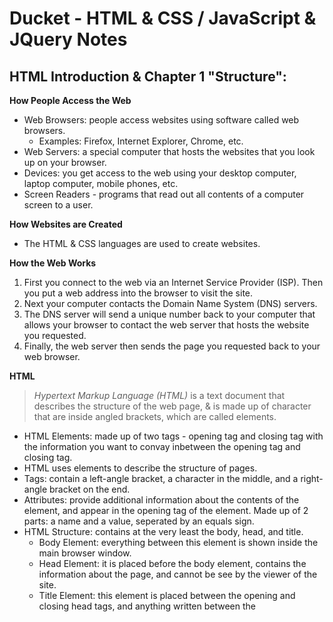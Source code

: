 # Ducket - HTML & CSS / JavaScript & JQuery Notes

## HTML Introduction & Chapter 1 "Structure":

**How People Access the Web**
- Web Browsers: people access websites using software called web browsers.
   * Examples: Firefox, Internet Explorer, Chrome, etc.
- Web Servers: a special computer that hosts the websites that you look up on your browser.
- Devices: you get access to the web using your desktop computer, laptop computer, mobile phones, etc.
- Screen Readers - programs that read out all contents of a computer screen to a user.

**How Websites are Created**
- The HTML & CSS languages are used to create websites.

**How the Web Works**
1. First you connect to the web via an Internet Service Provider (ISP). Then you put a web address into the browser to visit the site.
2. Next your computer contacts the Domain Name System (DNS) servers.
3. The DNS server will send a unique number back to your computer that allows your browser to contact the web server that hosts the website you requested.
4. Finally, the web server then sends the page you requested back to your web browser.

**HTML**
> *Hypertext Markup Language (HTML)*
> is a text document that describes the structure of the web page, & is made up of character that are inside angled brackets, which are called elements. 
- HTML Elements: made up of two tags - opening tag and closing tag with the information you want to convay inbetween the opening tag and closing tag. 
- HTML uses elements to describe the structure of pages.
- Tags: contain a left-angle bracket, a character in the middle, and a right-angle bracket on the end.
- Attributes: provide additional information about the contents of the element, and appear in the opening tag of the element. Made up of 2 parts: a name and a value, seperated by an equals sign. 
- HTML Structure: contains at the very least the body, head, and title.
  * Body Element: everything between this element is shown inside the main browser window.
  * Head Element: it is placed before the body element, contains the information about the page, and cannot be see by the viewer of the site.
  * Title Element: this element is placed between the opening and closing head tags, and anything written between the <title> tags will appear in the title or tab bar at the top of the broswer window.

## HTML Chapter 8 "Extra Markup":

**Evolution of HTML**
* There are several different versions of HTML:
  1. HTML 4 released in 1997
  2. XHTML 1.0 released in 2000
  3. HTML5 work in progress

**DOCTYPES**
> *DOCTYPES* tell browsers which version of HTML you are using, and are put at the very top of your HTML structure. 
  * Put an left-angle bracket, right-angle bracket, and put the version of HTML you are using inside of the brackets: !DOCTYPE html

**Comments in HTML**
 - You should always put comments in your code, so that you and other people will know what code you are working on and can come back to it, as well as what that code does and what you are trying to do with it, so it can be debugged later. 
  * For comments put an left-angle bracket, right-angle bracket, and put this inside of the brackets: !-- comment in here --

**ID Attribute**
- Every HTML element can carry the id attribute, and is used to uniquely that element from other elements on the page. Its value should start with a letter or an underscore. Cannot use the same value twice on the same page. 

**Class Attribute**
- Every HTML element can also carry a class attribute. its value should describe the class it belongs to, and the class attribute on any element can be share the same value.

**Grouping Text & Elements in a Block**
- The div element allows you to group a set of elements together in one block level box. 
  * For the div element: put an left-angle bracket, right-angle bracket, and put this inside of the brackets: div

**Grouping Text & Elements Inline**
- The span element acts like an inline equivalent of the div element. 
- It is used to either: contain a section of text where there is no other suitable element to differentiaite it from surrounding text or contains a number of inline elelmenets.
- The span element is also used so that you can control the appearance of the content of these elements using CSS.
  * For the span element put an left-angle bracket, right-angle bracket, and put this inside of the brackets: span

**iFrames**
- It is like a window that has been cut into your page, and is used to imbed things, such as maps into the page. 
   * Created using an left-angle bracket, right-angle bracket, and put this inside of the brackets: iframe
   * Can also put a few attributes inside of the iframe element, such as src, height, width, scrolling, frameborder, and seamless.

**Information about your Pages**
- The meta element lives iside of the head element and contains information about that web page.
   * Created using an left-angle bracket, right-angle bracket, and put this inside of the brackets: meta
   *  Can also put a few attributes inside of the meta element, such as description, keywords, robots, author, pragma, and expires.

**Escape Characters**
- They are characters that are used in and reserved by HTML code. 
   * Example: left-angle and right-angle brackets

**Block Elements** 
- Block elements that will always appear to start on a new line in the browser of the window.
  * For block elements put an left-angle bracket, right-angle bracket, and put this inside of the brackets: h1 
  * Other Examples: h2, p, ul, & li

**Inline Elements** 
- Inline elements that will always appear to continue on the same line as their nieghboring elements.
 * For inline elements put an left-angle bracket, right-angle bracket, and put this inside of the brackets: a
 * Other Examples: b, em, & img

## HTML Chapter 17 "HTML5 Layout" Notes:

**HTML5 Layout Elements**

> New HTML5 elements indicate the purpose of different parts of a web page and help to describe its structure. Also, provides clearer code, and helps the older browsers to understand the new code elements. To make HTML5 elements work in Internet Explorer 8, extra JavaScript is needed.

- The new layout elements include:
  * Header & Footer
  * Navigation
  * Articles
  * Asides
  * Sections
  * Heading Groups
  * Figures
  * Sectioning Elements
  * Linking around block-level elements
  * Helping older browsers understand

## HTML Chapter 18 "Process & Design":
**Process:**
- Questions to ask yourself as you build your website:
  * *Who is the site for?*
  * *Why people visit your website?*
  * *What your visitors are trying to achieve?*
  * *What information your visitors need?*
  * *How often people will visit your site?*

- Site Map: a diagram of the pages that will be used to structure the site.

- Wireframe: a simple sketch of the key information that needs to go on each page of the site.

**Design:**
- Getting message across using design:
  * Content - web pages use the content to communicate
  * Prioritizing - make parts of the page look distinct from surrounding content to draw attention to those parts of the page
  * Organizing - group together related content into blocks/ chunks to make the page look simpler and eaiser to understand

- Visual Hierarchy: the order in which your eyes perceive what they see
  * Create a visual hierarchy by contrasting size, color, style, and using images to get key message across and make things easier to find.

- Grouping & Similarity:
  * Organize visual elements and information into groups by proximity, closer, continuance, white space, color, and borders. Also, use a consistant style and headings to seperate topics.

- Designing Navigation: 
  * Site navigation helps people find where they want to go on the site, what your site is about, and how it is organized.
  * Principles of navigation: be concise, clear, selective, provides content, interactive, and is consistant. 
  * Large sites might have primary, secondary, and teriary navigation

## JavaScript Introduction & Chapter 1 "The ABC of Programmimg":

**JavaScript (JS)**
> *Javascript* : A series of instructions that a computer can follow one by one. Each instruction is known as a statement, which ends with a semicolon. Allows you to make web pages more interactive, and encompasses many of the tradition rules of programming.

**How JS makes web pages more interactive**
- Access content
- Modify content
- Program rules
- React to events

**Script**
> A *Script* is a series of instructions that a computer follows step-by-step to achieve a goal.
- To write a script: state your goal, and then list the tasks needed to complete that goal in order to achieve it. Each task can be broken down intp a sequence of steps. Finally, code each step. 
- Keep in mind that a computer solves tasks in a different way than you do, and it will only do things as you tell it to, so make sure that the code is in the correct order to achieve your goal.

**Computers create models of the world using data**
- Object: each physical thing is represented as an object. Each object can have its own properties, events, and methods, which create a working model of that object.
- Properties: each property has a name and value, which tells you something about each object.
- Events: 
- Methods:
- Putting it all together:
- Web browsers are programs built using objects.
- The document object represents an HTML page.
- How a browser

**HTML, CSS, and Javascript overview:** these 3 fit together, and each language forms a seperate layer with a different layer.
- HTML - content layer
- CSS - presentation layer
- Javascript - behavior layer
- These 3 layers form what is called a enhancement.
- Javascript is written in plain text.
- Data is stored in variables.
- Data types: humeric, string, and boonlean
